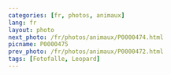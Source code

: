 ```yaml
---
categories: [fr, photos, animaux]
lang: fr
layout: photo
next_photo: /fr/photos/animaux/P0000474.html
picname: P0000475
prev_photo: /fr/photos/animaux/P0000472.html
tags: [Fotofalle, Leopard]
---
```

